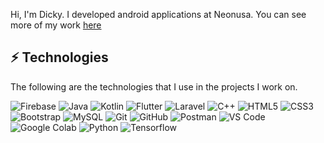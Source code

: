 Hi, I'm Dicky. I developed android applications at Neonusa. You can see more of my work [here](https://play.google.com/store/apps/dev?id=4993297934571016627)


## ⚡ Technologies
The following are the technologies that I use in the projects I work on.  
   
![Firebase](https://img.shields.io/badge/Firebase-orange?style=flat-square&logo=firebase&logoColor=white)
![Java](https://img.shields.io/badge/Java-red?style=flat-square&logo=java)
![Kotlin]( https://img.shields.io/badge/Kotlin-black?style=flat-square&logo=kotlin)
![Flutter](https://img.shields.io/badge/Flutter-%2302569B.svg?style=flat-square&logo=Flutter&logoColor=white)
![Laravel](https://img.shields.io/badge/laravel-%23FF2D20.svg?style=for-square&logo=laravel&logoColor=white)
![C++](https://img.shields.io/badge/-C++-00599C?style=flat-square&logo=c)
![HTML5](https://img.shields.io/badge/-HTML5-E34F26?style=flat-square&logo=html5&logoColor=white)
![CSS3](https://img.shields.io/badge/-CSS3-1572B6?style=flat-square&logo=css3)
![Bootstrap](https://img.shields.io/badge/-Bootstrap-563D7C?style=flat-square&logo=bootstrap)
![MySQL](https://img.shields.io/badge/-MySQL-blue?style=flat-square&logo=mysql&logoColor=white)
![Git](https://img.shields.io/badge/-Git-red?style=flat-square&logo=git&logoColor=white)
![GitHub](https://img.shields.io/badge/-GitHub-181717?style=flat-square&logo=github)
![Postman](https://img.shields.io/badge/Postman-orange?style=flat-square&logo=postman&logoColor=white)
![VS Code](https://img.shields.io/badge/-VS%20Code-007ACC?style=flat-square&logo=visual-studio-code)
![Google Colab](https://img.shields.io/badge/Colab-F9AB00?style=flat-square&logo=googlecolab&color=525252)
![Python](https://img.shields.io/badge/Python-3776AB?style=flat-square&logo=python&logoColor=white)
![Tensorflow](https://img.shields.io/badge/TensorFlow-FF6F00?style=flat-square&logo=tensorflow&logoColor=white)
